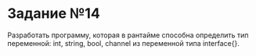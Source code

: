 # Задание №14

Разработать программу, которая в рантайме способна определить тип переменной: int, string, bool, channel из переменной типа interface{}.